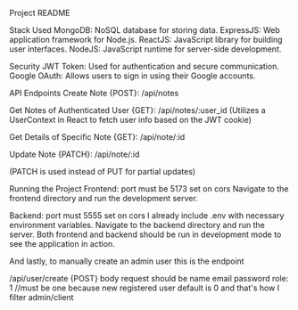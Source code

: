 Project README


Stack Used
MongoDB: NoSQL database for storing data.
ExpressJS: Web application framework for Node.js.
ReactJS: JavaScript library for building user interfaces.
NodeJS: JavaScript runtime for server-side development.


Security
JWT Token: Used for authentication and secure communication.
Google OAuth: Allows users to sign in using their Google accounts.



API Endpoints
Create Note {POST}: /api/notes

Get Notes of Authenticated User {GET}: /api/notes/:user_id
(Utilizes a UserContext in React to fetch user info based on the JWT cookie)

Get Details of Specific Note {GET}: /api/note/:id

Update Note {PATCH}: /api/note/:id

(PATCH is used instead of PUT for partial updates)



Running the Project
Frontend: port must be 5173 set on cors
Navigate to the frontend directory and run the development server.


Backend: port must 5555 set on cors
I already include .env with necessary environment variables.
Navigate to the backend directory and run the server.
Both frontend and backend should be run in development mode to see the application in action.


And lastly, to manually create an admin user this is the endpoint

/api/user/create  {POST}
body request should be
name
email
password
role: 1 //must be one because new registered user default is 0 and that's how I filter admin/client

